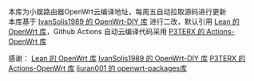 本库为小娱路由器OpenWrt云编译地址，每周五自动拉取源码进行更新
</br>本库基于 <a href="https://github.com/IvanSolis1989/OpenWrt-DIY">IvanSolis1989 的 OpenWrt-DIY 库</a> 进行二改，默认引用 <a href="https://github.com/coolsnowwolf/lede">Lean 的 OpenWrt 库</a>，Github Actions 自动云编译代码采用 <a href="https://github.com/P3TERX/Actions-OpenWrt">P3TERX 的 Actions-OpenWrt 库</a>

感谢：
<a href="https://github.com/coolsnowwolf/lede">Lean 的 OpenWrt 库</a>
<a href="https://github.com/IvanSolis1989/OpenWrt-DIY">IvanSolis1989 的 OpenWrt-DIY 库</a>
<a href="https://github.com/P3TERX/Actions-OpenWrt">P3TERX 的 Actions-OpenWrt 库</a>
<a href="https://github.com/liuran001/openwrt-packages">liuran001 的 openwrt-packages库</a>
